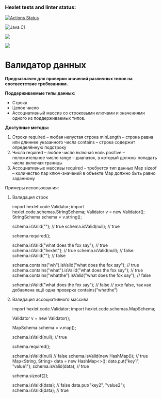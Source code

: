 ### Hexlet tests and linter status:
[![Actions Status](https://github.com/nik2704/java-project-lvl3/workflows/hexlet-check/badge.svg)](https://github.com/nik2704/java-project-lvl3/actions)

![Java CI](https://github.com/nik2704/java-project-lvl2/actions/workflows/blank.yml/badge.svg)

<a href="https://codeclimate.com/github/nik2704/java-project-lvl3/maintainability"><img src="https://api.codeclimate.com/v1/badges/afb66a0d8d00ae36edc0/maintainability" /></a>

<a href="https://codeclimate.com/github/nik2704/java-project-lvl3/test_coverage"><img src="https://api.codeclimate.com/v1/badges/afb66a0d8d00ae36edc0/test_coverage" /></a>

# **Валидатор данных**

**Предназначен для проверки значений различных типов на соотвестствие требованиям.**

**Поддерживаемые типы данных:**
* Строка
* Целое число
* Ассоциативный массив со строковыми ключами и значениями одного из поддерживаемых типов.

**Доступные методы:**
1) Строки
   required – любая непустая строка
   minLength – строка равна или длиннее указанного числа
   contains – строка содержит определённую подстроку
2) Числа
   required – любое число включая ноль
   positive – положительное число
   range – диапазон, в который должны попадать числа включая границы
3) Ассоциативные массивы
   required – требуется тип данных Map
   sizeof – количество пар ключ-значений в объекте Map должно быть равно заданному

Примеры использования:

1) Валидация строк


    import hexlet.code.Validator;
    import hexlet.code.schemas.StringSchema;
    Validator v = new Validator();
    StringSchema schema = v.string();
    
    schema.isValid(""); // true
    schema.isValid(null); // true
    
    schema.required();
    
    schema.isValid("what does the fox say"); // true
    schema.isValid("hexlet"); // true
    schema.isValid(null); // false
    schema.isValid(""); // false
    
    schema.contains("wh").isValid("what does the fox say"); // true
    schema.contains("what").isValid("what does the fox say"); // true
    schema.contains("whatthe").isValid("what does the fox say"); // false
    
    schema.isValid("what does the fox say"); // false
    // уже false, так как добавлена ещё одна проверка contains("whatthe")


2) Валидация ассоциативного массива


    import hexlet.code.Validator;
    import hexlet.code.schemas.MapSchema;
    
    Validator v = new Validator();
    
    MapSchema schema = v.map();
    
    schema.isValid(null); // true
    
    schema.required();
    
    schema.isValid(null) // false
    schema.isValid(new HashMap()); // true
    Map<String, String> data = new HashMap<>();
    data.put("key1", "value1");
    schema.isValid(data); // true
    
    schema.sizeof(2);
    
    schema.isValid(data);  // false
    data.put("key2", "value2");
    schema.isValid(data); // true